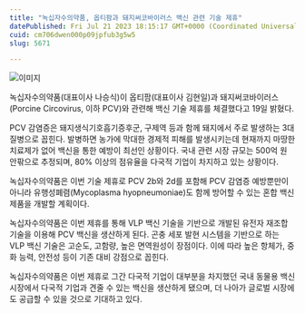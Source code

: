 ```yaml
---
title: "녹십자수의약품, 옵티팜과 돼지써코바이러스 백신 관련 기술 제휴"
datePublished: Fri Jul 21 2023 18:15:17 GMT+0000 (Coordinated Universal Time)
cuid: cm706dwen000p09jpfub3g5w5
slug: 5671

---
```



![이미지](https://cdn.hashnode.com/res/hashnode/image/upload/v1739259811363/6163bcec-c0ad-45e9-8d2f-9a63facf4e55.jpeg)

녹십자수의약품(대표이사 나승식)이 옵티팜(대표이사 김현일)과 돼지써코바이러스(Porcine Circovirus, 이하 PCV)와 관련해 백신 기술 제휴를 체결했다고 19일 밝혔다.

PCV 감염증은 돼지생식기호흡기증후군, 구제역 등과 함께 돼지에서 주로 발생하는 3대 질병으로 꼽힌다. 발병하면 농가에 막대한 경제적 피해를 발생시키는데 현재까지 마땅한 치료제가 없어 백신을 통한 예방이 최선인 상황이다. 국내 관련 시장 규모는 500억 원 안팎으로 추정되며, 80% 이상의 점유율을 다국적 기업이 차지하고 있는 상황이다.

녹십자수의약품은 이번 기술 제휴로 PCV 2b와 2d를 포함해 PCV 감염증 예방뿐만이 아니라 유행성폐렴(Mycoplasma hyopneumoniae)도 함께 방어할 수 있는 혼합 백신 제품을 개발할 계획이다.

녹십자수의약품은 이번 제휴를 통해 VLP 백신 기술을 기반으로 개발된 유전자 재조합 기술을 이용해 PCV 백신을 생산하게 된다. 곤충 세포 발현 시스템을 기반으로 하는 VLP 백신 기술은 고순도, 고함량, 높은 면역원성이 장점이다. 이에 따라 높은 항체가, 중화 능력, 안전성 등이 기존 대비 강점으로 꼽힌다.

녹십자수의약품은 이번 제휴로 그간 다국적 기업이 대부분을 차지했던 국내 동물용 백신 시장에서 다국적 기업과 견줄 수 있는 백신을 생산하게 됐으며, 더 나아가 글로벌 시장에도 공급할 수 있을 것으로 기대하고 있다.